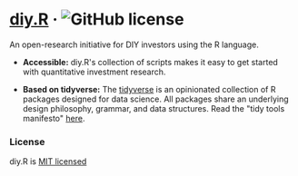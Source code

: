 # [diy.R](https://github.com/uptickr/diy.R) &middot; ![GitHub license](https://img.shields.io/badge/license-MIT-blue.svg)

An open-research initiative for DIY investors using the R language.

* **Accessible:** diy.R's collection of scripts makes it easy to get started with quantitative investment research.

* **Based on tidyverse:** The [tidyverse](https://www.tidyverse.org/) is an opinionated collection of R packages designed for data science. All packages share an underlying design philosophy, grammar, and data structures. Read the "tidy tools manifesto" [here](https://cran.r-project.org/web/packages/tidyverse/vignettes/manifesto.html).

### License

diy.R is [MIT licensed](./LICENSE)
